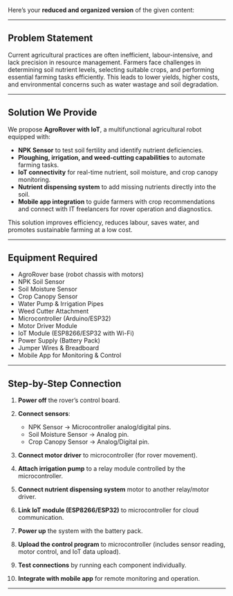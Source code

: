 Here’s your **reduced and organized version** of the given content:

---

## **Problem Statement**

Current agricultural practices are often inefficient, labour-intensive, and lack precision in resource management. Farmers face challenges in determining soil nutrient levels, selecting suitable crops, and performing essential farming tasks efficiently. This leads to lower yields, higher costs, and environmental concerns such as water wastage and soil degradation.

---

## **Solution We Provide**

We propose **AgroRover with IoT**, a multifunctional agricultural robot equipped with:

* **NPK Sensor** to test soil fertility and identify nutrient deficiencies.
* **Ploughing, irrigation, and weed-cutting capabilities** to automate farming tasks.
* **IoT connectivity** for real-time nutrient, soil moisture, and crop canopy monitoring.
* **Nutrient dispensing system** to add missing nutrients directly into the soil.
* **Mobile app integration** to guide farmers with crop recommendations and connect with IT freelancers for rover operation and diagnostics.

This solution improves efficiency, reduces labour, saves water, and promotes sustainable farming at a low cost.

---

## **Equipment Required**

* AgroRover base (robot chassis with motors)
* NPK Soil Sensor
* Soil Moisture Sensor
* Crop Canopy Sensor
* Water Pump & Irrigation Pipes
* Weed Cutter Attachment
* Microcontroller (Arduino/ESP32)
* Motor Driver Module
* IoT Module (ESP8266/ESP32 with Wi-Fi)
* Power Supply (Battery Pack)
* Jumper Wires & Breadboard
* Mobile App for Monitoring & Control

---

## **Step-by-Step Connection**

1. **Power off** the rover’s control board.
2. **Connect sensors**:

   * NPK Sensor → Microcontroller analog/digital pins.
   * Soil Moisture Sensor → Analog pin.
   * Crop Canopy Sensor → Analog/Digital pin.
3. **Connect motor driver** to microcontroller (for rover movement).
4. **Attach irrigation pump** to a relay module controlled by the microcontroller.
5. **Connect nutrient dispensing system** motor to another relay/motor driver.
6. **Link IoT module (ESP8266/ESP32)** to microcontroller for cloud communication.
7. **Power up** the system with the battery pack.
8. **Upload the control program** to microcontroller (includes sensor reading, motor control, and IoT data upload).
9. **Test connections** by running each component individually.
10. **Integrate with mobile app** for remote monitoring and operation.

---
